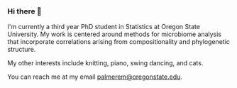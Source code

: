### Hi there 👋

I'm currently a third year PhD student in Statistics at Oregon State University. My work is centered around methods for microbiome analysis that incorporate correlations arising from compositionality and phylogenetic structure. 

My other interests include knitting, piano, swing dancing, and cats. 

You can reach me at my email palmerem@oregonstate.edu. 

<!--
**empalmer/empalmer** is a ✨ _special_ ✨ repository because its `README.md` (this file) appears on your GitHub profile.

Here are some ideas to get you started:

- 🔭 I’m currently working on ...
- 🌱 I’m currently learning ...
- 👯 I’m looking to collaborate on ...
- 🤔 I’m looking for help with ...
- 💬 Ask me about ...
- 📫 How to reach me: ...
- 😄 Pronouns: ...
- ⚡ Fun fact: ...
-->
